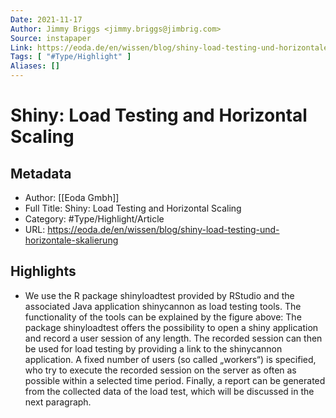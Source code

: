 ```yaml
---
Date: 2021-11-17
Author: Jimmy Briggs <jimmy.briggs@jimbrig.com>
Source: instapaper
Link: https://eoda.de/en/wissen/blog/shiny-load-testing-und-horizontale-skalierung
Tags: [ "#Type/Highlight" ]
Aliases: []
---
```

# Shiny: Load Testing and Horizontal Scaling

## Metadata
- Author: [[Eoda Gmbh]]
- Full Title: Shiny: Load Testing and Horizontal Scaling
- Category: #Type/Highlight/Article
- URL: https://eoda.de/en/wissen/blog/shiny-load-testing-und-horizontale-skalierung

## Highlights
- We use the R package shinyloadtest provided by RStudio and the associated Java application shinycannon as load testing tools.
  The functionality of the tools can be explained by the figure above:
  The package shinyloadtest offers the possibility to open a shiny application and record a user session of any length. The recorded session can then be used for load testing by providing a link to the shinycannon application. A fixed number of users (so called „workers“) is specified, who try to execute the recorded session on the server as often as possible within a selected time period. Finally, a report can be generated from the collected data of the load test, which will be discussed in the next paragraph.
